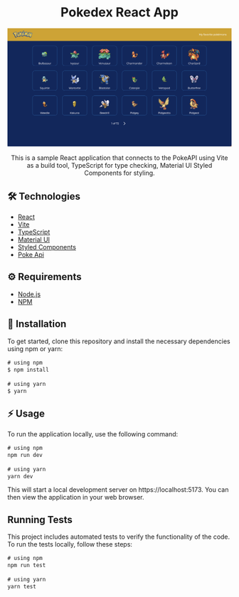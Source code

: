 # <div align="center"> Pokedex React App</div>

<img src="src/assets/pokedex.png"/>

<p align="center">This is a sample React application that connects to the PokeAPI using Vite as a build tool, TypeScript for type checking, Material UI Styled Components for styling.</p>

## 🛠️ Technologies

<ul>
  <li><a href="https://reactjs.org/">React</a></li>
  <li><a href="https://vitejs.dev/">Vite</a></li>
  <li><a href="https://www.typescriptlang.org/">TypeScript</a></li>
  <li><a href="https://mui.com/">Material UI</a></li>
  <li><a href="https://styled-components.com/
  ">Styled Components</a></li>
  <li><a href="https://pokeapi.co/">Poke Api</a></li>
</ul>

## ⚙️ Requirements

<ul>
  <li><a href="https://nodejs.org/en/">Node.js</a></li>
  <li><a href="https://www.npmjs.com/">NPM</a></li>
</ul>

## 🚀 Installation

To get started, clone this repository and install the necessary dependencies using npm or yarn:

```
# using npm
$ npm install

# using yarn
$ yarn
```

## ⚡️ Usage

To run the application locally, use the following command:

```
# using npm
npm run dev

# using yarn
yarn dev
```

This will start a local development server on https://localhost:5173. You can then view the application in your web browser.

## Running Tests

This project includes automated tests to verify the functionality of the code. To run the tests locally, follow these steps:

```
# using npm
npm run test

# using yarn
yarn test

```

